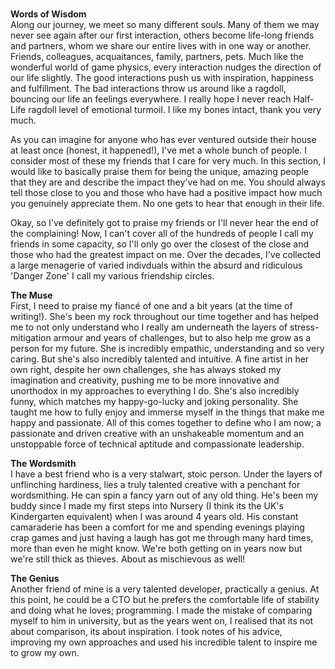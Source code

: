<p>
<br />
<strong>Words of Wisdom</strong>
<br />
Along our journey, we meet so many different souls. Many of them we may never see again after our first interaction, others become life-long friends and partners, whom we share our entire lives with in one way or another. Friends, colleagues, acquaitances, family, partners, pets. Much like the wonderful world of game physics, every interaction nudges the direction of our life slightly. The good interactions push us with inspiration, happiness and fulfillment. The bad interactions throw us around like a ragdoll, bouncing our life an feelings everywhere. I really hope I never reach Half-Life ragdoll level of emotional turmoil. I like my bones intact, thank you very much.
</p>
<p>
As you can imagine for anyone who has ever ventured outside their house at least once (honest, it happened!), I've met a whole bunch of people. I consider most of these my friends that I care for very much. In this section, I would like to basically praise them for being the unique, amazing people that they are and describe the impact they've had on me. You should always tell those close to you and those who have had a positive impact how much you genuinely appreciate them. No one gets to hear that enough in their life.
</p>
<p>
Okay, so I've definitely got to praise my friends or I'll never hear the end of the complaining! Now, I can't cover all of the hundreds of people I call my friends in some capacity, so I'll only go over the closest of the close and those who had the greatest impact on me. Over the decades, I've collected a large menagerie of varied indivduals within the absurd and ridiculous 'Danger Zone' I call my various friendship circles.
</p>
<p>
<strong>The Muse</strong>
<br />
First, I need to praise my fiancé of one and a bit years (at the time of writing!). She's been my rock throughout our time together and has helped me to not only understand who I really am underneath the layers of stress-mitigation armour and years of challenges, but to also help me grow as a person for my future. She is incredibly empathic, understanding and so very caring. But she's also incredibly talented and intuitive. A fine artist in her own right, despite her own challenges, she has always stoked my imagination and creativity, pushing me to be more innovative and unorthodox in my approaches to everything I do. She's also incredibly funny, which matches my happy-go-lucky and joking personality. She taught me how to fully enjoy and immerse myself in the things that make me happy and passionate. All of this comes together to define who I am now; a passionate and driven creative with an unshakeable momentum and an unstoppable force of technical aptitude and compassionate leadership.
</p>
<p>
<strong>The Wordsmith</strong>
<br />
I have a best friend who is a very stalwart, stoic person. Under the layers of unflinching hardiness, lies a truly talented creative with a penchant for wordsmithing. He can spin a fancy yarn out of any old thing. He's been my buddy since I made my first steps into Nursery (I think its the UK's Kindergarten equivalent) when I was around 4 years old. His constant camaraderie has been a comfort for me and spending evenings playing crap games and just having a laugh has got me through many hard times, more than even he might know. We're both getting on in years now but we're still thick as thieves. About as mischievous as well!
</p>
<p>
<strong>The Genius</strong>
<br />
Another friend of mine is a very talented developer, practically a genius. At this point, he could be a CTO but he prefers the comfortable life of stability and doing what he loves; programming. I made the mistake of comparing myself to him in university, but as the years went on, I realised that its not about comparison, its about inspiration. I took notes of his advice, improving my own approaches and used his incredible talent to inspire me to grow my own.
</p>
